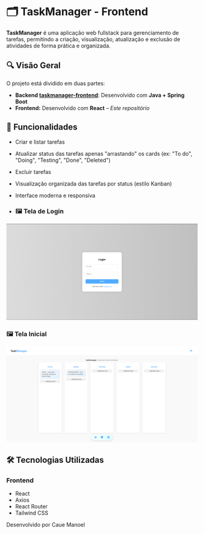 # 🗂️ TaskManager - Frontend

**TaskManager** é uma aplicação web fullstack para gerenciamento de tarefas, permitindo a criação, visualização, atualização e exclusão de atividades de forma prática e organizada.

## 🔍 Visão Geral

O projeto está dividido em duas partes:

- **Backend [taskmanager-frontend](https://github.com/CaueManoel/taskmanager-frontend)**: Desenvolvido com **Java + Spring Boot** 
- **Frontend:** Desenvolvido com **React** – *Este repositório*

## 🚀 Funcionalidades

- Criar e listar tarefas
- Atualizar status das tarefas apenas "arrastando" os cards (ex: "To do", "Doing", "Testing", "Done", "Deleted")
- Excluir tarefas
- Visualização organizada das tarefas por status (estilo Kanban)
- Interface moderna e responsiva

- ### 🖼️ Tela de Login
![Tela de Login](assets/login.png)

### 🖼️ Tela Inicial
![Tela Inicial](assets/home.png)

## 🛠️ Tecnologias Utilizadas

### Frontend
- React
- Axios
- React Router
- Tailwind CSS

Desenvolvido por Caue Manoel
